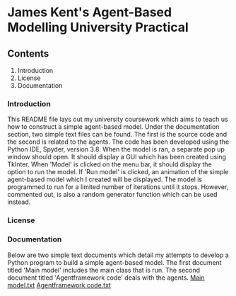 # James Kent's Agent-Based Modelling University Practical
## Contents
1. Introduction
2. License
3. Documentation
### Introduction
This README file lays out my university coursework which aims to teach us how to construct a simple agent-based model. Under the documentation section, two simple text files can be found. The first is the source code and the second is related to the agents. The code has been developed using the Python IDE, Spyder, version 3.8. When the model is ran, a separate pop up window should open. It should display a GUI which has been created using TkInter. When 'Model' is clicked on the menu bar, it should display the option to run the model. If 'Run model' is clicked, an animation of the simple agent-based model which I created will be displayed. The model is programmed to run for a limited number of iterations until it stops. However, commented out, is also a random generator function which can be used instead.
### License

### Documentation
Below are two simple text documents which detail my attempts to develop a Python program to build a simple agent-based model. The first document titled 'Main model' includes the main class that is run. The second document titled 'Agentframework code' deals with the agents. 
[Main model.txt](https://github.com/jamesckent/jamesckent.github.io/files/6377644/Main.model.txt)
[Agentframework code.txt](https://github.com/jamesckent/jamesckent.github.io/files/6377667/Agentframework.code.txt)
